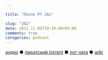 ```yaml
---

title: "После РТ 262"

slug: "262"
date: 2011-11-05T19:19:00+03:00
comments: true
categories: podcast
---
```

[аудио](http://cdn.radio-t.com/rt262post.mp3) ● [пиратский torrent](http://pirates.radio-t.com/torrents/rt262post.mp3.torrent) ● [лог чата](http://chat.radio-t.com/logs/radio-t-262.html) ● [wiki](http://wiki.radio-t.com/%D0%9F%D0%BE%D1%81%D0%BB%D0%B5_%D0%A0%D0%A2_262)<audio src="http://cdn.radio-t.com/rt262post.mp3" preload="none">
